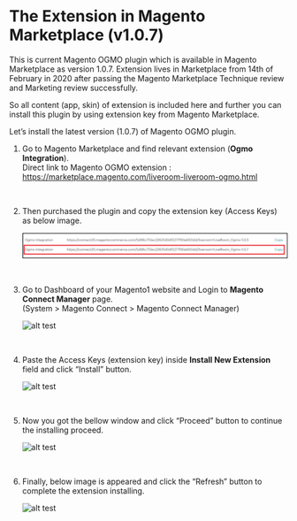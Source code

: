 # The Extension in Magento Marketplace (v1.0.7)

This is current Magento OGMO plugin which is available in Magento Marketplace as version 1.0.7. Extension lives in Marketplace from 14th of February in 2020 after passing the Magento Marketplace Technique review and Marketing review successfully.

So all content (app, skin) of extension is included here and further you can install this plugin by using extension key from Magento Marketplace.

Let’s install the latest version (1.0.7) of Magento OGMO plugin.

1.  Go to Magento Marketplace and find relevant extension (**Ogmo Integration**). <br/>
    Direct link to Magento OGMO extension : https://marketplace.magento.com/liveroom-liveroom-ogmo.html

<br/>

2.  Then purchased the plugin and copy the extension key (Access Keys) as below image.
    
    ![alt test](https://github.com/dinodniluksha/MAGENTO-WORKS/blob/master/Magento-v_1.X/README_IMAGES/Magento_Plugins/Magento1/further/key.PNG)

<br/>

3. Go to Dashboard of your Magento1 website and Login to **Magento Connect Manager** page. <br/>
    (System > Magento Connect > Magento Connect Manager) 

    ![alt test](/README_IMAGES/Magento_Plugins/Magento1/further/connect_manager.PNG)
    
<br/>
    
4. Paste the Access Keys (extension key) inside **Install New Extension** field and click “Install” button.

    ![alt test](README_IMAGES/Magento_Plugins/Magento1/further/install_key.PNG)
    
<br>

5. Now you got the bellow window and click “Proceed” button to continue the installing proceed.

    ![alt test](README_IMAGES/Magento_Plugins/Magento1/further/proceed.PNG)
    
<br/>
    
6. Finally, below image is appeared and click the “Refresh” button to complete the extension installing.

    ![alt test](README_IMAGES/Magento_Plugins/Magento1/further/refresh.PNG)
